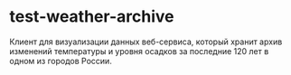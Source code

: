 # test-weather-archive
Клиент для визуализации данных веб-сервиса, который хранит архив изменений температуры и уровня осадков за последние 120 лет в одном из городов России.
